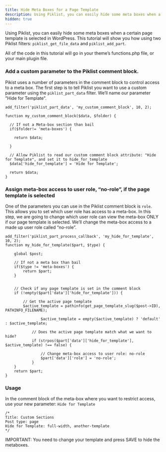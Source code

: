 ```yaml
---
title: Hide Meta Boxes for a Page Template
description: Using Piklist, you can easily hide some meta boxes when a certain page template is selected in WordPress
hidden: true
---
```


Using Piklist, you can easily hide some meta boxes when a certain page template is selected in WordPress. This tutorial will show you how using two Piklist filters: `piklist_get_file_data` and `piklist_add_part`.

All of the code in this tutorial will go in your theme’s functions.php file, or your main plugin file.

### Add a custom parameter to the Piklist comment block.
Pikist uses a number of parameters in the comment block to control access to a meta box. The first step is to tell Piklist you want to use a custom parameter using the `piklist_part_data` filter. We’ll name our parameter "Hide for Template".

```
add_filter('piklist_part_data', 'my_custom_comment_block', 10, 2);

function my_custom_comment_block($data, $folder) {

  // If not a Meta-box section than bail
  if($folder!= 'meta-boxes') {

    return $data;

  }

  // Allow Piklist to read our custom comment block attribute: "Hide for Template", and set it to hide_for_template
  $data['hide_for_template'] = 'Hide for Template';

  return $data;
}
```

### Assign meta-box access to user role, “no-role”, if the page template is selected
One of the parameters you can use in the Piklist comment block is `role`. This allows you to set which user role has access to a meta-box. In this step, we are going to change which user role can view the meta-box ONLY if our page template is selected. We’ll change the meta-box access to a made up user role called “no-role”.

```
add_filter('piklist_part_process_callback', 'my_hide_for_template', 10, 2);
function my_hide_for_template($part, $type) {

	global $post;

	// If not a meta box than bail
	if($type != 'meta-boxes') {
		return $part;
	}


	// Check if any page template is set in the comment block
	if (!empty($part['data']['hide_for_template'])) {

		// Get the active page template
		$active_template = pathinfo(get_page_template_slug($post->ID), PATHINFO_FILENAME);

                $active_template = empty($active_template) ? 'default' : $active_template;

            // Does the active page template match what we want to hide?
            if (strpos($part['data']['hide_for_template'], $active_template) !== false) {

                // Change meta-box access to user role: no-role
                $part['data']['role'] = 'no-role';
            }
	}
	return $part;
}
```

### Usage
In the comment block of the meta-box where you want to restrict access, use your new parameter: `Hide for Template`
```
/*
Title: Custom Sections
Post type: page
Hide for Template: full-width, another-template
*/
```

IMPORTANT: You need to change your template and press SAVE to hide the metaboxes.
